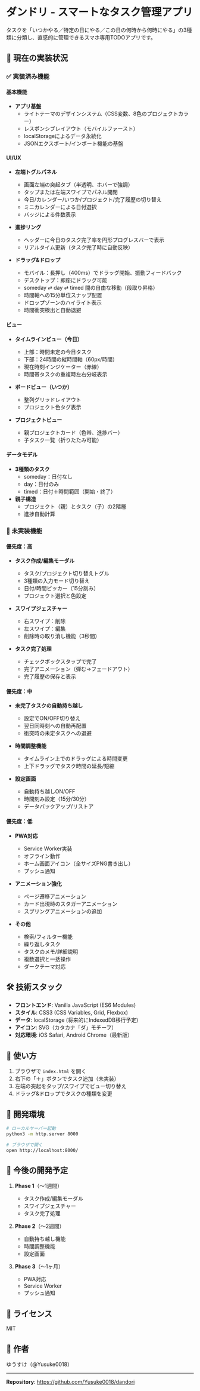 # ダンドリ - スマートなタスク管理アプリ

タスクを「いつかやる／特定の日にやる／この日の何時から何時にやる」の3種類に分類し、直感的に管理できるスマホ専用TODOアプリです。

## 🚀 現在の実装状況

### ✅ 実装済み機能

#### 基本機能
- **アプリ基盤**
  - ライトテーマのデザインシステム（CSS変数、8色のプロジェクトカラー）
  - レスポンシブレイアウト（モバイルファースト）
  - localStorageによるデータ永続化
  - JSONエクスポート/インポート機能の基盤

#### UI/UX
- **左端トグルパネル**
  - 画面左端の突起タブ（半透明、ホバーで強調）
  - タップまたは左端スワイプでパネル開閉
  - 今日/カレンダー/いつか/プロジェクト/完了履歴の切り替え
  - ミニカレンダーによる日付選択
  - バッジによる件数表示

- **進捗リング**
  - ヘッダーに今日のタスク完了率を円形プログレスバーで表示
  - リアルタイム更新（タスク完了時に自動反映）

- **ドラッグ&ドロップ**
  - モバイル：長押し（400ms）でドラッグ開始、振動フィードバック
  - デスクトップ：即座にドラッグ可能
  - someday ⇄ day ⇄ timed 間の自由な移動（段取り昇格）
  - 時間軸への15分単位スナップ配置
  - ドロップゾーンのハイライト表示
  - 時間衝突検出と自動退避

#### ビュー
- **タイムラインビュー（今日）**
  - 上部：時間未定の今日タスク
  - 下部：24時間の縦時間軸（60px/時間）
  - 現在時刻インジケーター（赤線）
  - 時間帯タスクの重複時左右分岐表示

- **ボードビュー（いつか）**
  - 整列グリッドレイアウト
  - プロジェクト色タグ表示

- **プロジェクトビュー**
  - 親プロジェクトカード（色帯、進捗バー）
  - 子タスク一覧（折りたたみ可能）

#### データモデル
- **3種類のタスク**
  - someday：日付なし
  - day：日付のみ
  - timed：日付＋時間範囲（開始・終了）
- **親子構造**
  - プロジェクト（親）とタスク（子）の2階層
  - 進捗自動計算

### 🚧 未実装機能

#### 優先度：高
- **タスク作成/編集モーダル**
  - タスク/プロジェクト切り替えトグル
  - 3種類の入力モード切り替え
  - 日付/時間ピッカー（15分刻み）
  - プロジェクト選択と色設定

- **スワイプジェスチャー**
  - 右スワイプ：削除
  - 左スワイプ：編集
  - 削除時の取り消し機能（3秒間）

- **タスク完了処理**
  - チェックボックスタップで完了
  - 完了アニメーション（弾む→フェードアウト）
  - 完了履歴の保存と表示

#### 優先度：中
- **未完了タスクの自動持ち越し**
  - 設定でON/OFF切り替え
  - 翌日同時刻への自動再配置
  - 衝突時の未定タスクへの退避

- **時間調整機能**
  - タイムライン上でのドラッグによる時間変更
  - 上下ドラッグでタスク時間の延長/短縮

- **設定画面**
  - 自動持ち越しON/OFF
  - 時間刻み設定（15分/30分）
  - データバックアップ/リストア

#### 優先度：低
- **PWA対応**
  - Service Worker実装
  - オフライン動作
  - ホーム画面アイコン（全サイズPNG書き出し）
  - プッシュ通知

- **アニメーション強化**
  - ページ遷移アニメーション
  - カード出現時のスタガーアニメーション
  - スプリングアニメーションの追加

- **その他**
  - 検索/フィルター機能
  - 繰り返しタスク
  - タスクのメモ/詳細説明
  - 複数選択と一括操作
  - ダークテーマ対応

## 🛠 技術スタック

- **フロントエンド**: Vanilla JavaScript (ES6 Modules)
- **スタイル**: CSS3 (CSS Variables, Grid, Flexbox)
- **データ**: localStorage (将来的にIndexedDB移行予定)
- **アイコン**: SVG（カタカナ「ダ」モチーフ）
- **対応環境**: iOS Safari, Android Chrome（最新版）

## 📱 使い方

1. ブラウザで `index.html` を開く
2. 右下の「＋」ボタンでタスク追加（未実装）
3. 左端の突起をタップ/スワイプでビュー切り替え
4. ドラッグ&ドロップでタスクの種類を変更

## 🔧 開発環境

```bash
# ローカルサーバー起動
python3 -m http.server 8000

# ブラウザで開く
open http://localhost:8000/
```

## 📝 今後の開発予定

1. **Phase 1**（〜1週間）
   - タスク作成/編集モーダル
   - スワイプジェスチャー
   - タスク完了処理

2. **Phase 2**（〜2週間）
   - 自動持ち越し機能
   - 時間調整機能
   - 設定画面

3. **Phase 3**（〜1ヶ月）
   - PWA対応
   - Service Worker
   - プッシュ通知

## 📄 ライセンス

MIT

## 👤 作者

ゆうすけ（@Yusuke0018）

---

**Repository**: https://github.com/Yusuke0018/dandori